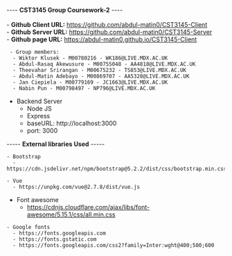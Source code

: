 ---- <b>CST3145 Group Coursework-2</b> ----
    <br> <br>
    - <b>Github Client URL:</b> https://github.com/abdul-matin0/CST3145-Client <br>
    - <b>Github Server URL:</b> https://github.com/abdul-matin0/CST3145-Server <br>
    - <b>Github page URL:</b> https://abdul-matin0.github.io/CST3145-Client 

     - Group members:
      - Wiktor Klusek - M00780216 - WK186@LIVE.MDX.AC.UK
      - Abdul-Rasaq Akewusure - M00755048 - AA4818@LIVE.MDX.AC.UK
      - Theevahar Srirangan - M00675232 - TS853@LIVE.MDX.AC.UK
      - Abdul-Matin Adebayo - M00869707 - AA5328@LIVE.MDX.AC.UK
      - Jan Ciepiela - M00779169 - JC1663@LIVE.MDX.AC.UK
      - Nabin Pun - M00798497 - NP796@LIVE.MDX.AC.UK

- Backend Server
  - Node JS
  - Express
  - baseURL: http://localhost:3000
  - port: 3000
      
 ----- <b>External libraries Used</b> -----    
    
    - Bootstrap
      - https://cdn.jsdelivr.net/npm/bootstrap@5.2.2/dist/css/bootstrap.min.css
    
    - Vue
      - https://unpkg.com/vue@2.7.8/dist/vue.js
      
   - Font awesome
      - https://cdnjs.cloudflare.com/ajax/libs/font-awesome/5.15.1/css/all.min.css
      
      
    - Google fonts
      - https://fonts.googleapis.com
      - https://fonts.gstatic.com
      - https://fonts.googleapis.com/css2?family=Inter:wght@400;500;600
      
